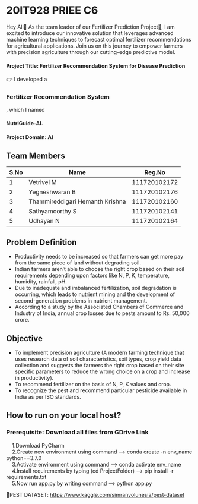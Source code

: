 # 20IT928 PRIEE C6

Hey All👋 As the team leader of our Fertilizer Prediction Project🌿, I am excited to introduce our innovative solution that leverages advanced machine learning techniques to forecast optimal fertilizer recommendations for agricultural applications. Join us on this journey to empower farmers with precision agriculture through our cutting-edge predictive model.

#### Project Title: Fertilizer Recommendation System for Disease Prediction

👉 I developed a 
### Fertilizer Recommendation System
, which I named 
#### NutriGuide-AI.

#### Project Domain: AI

## Team Members

| S.No | Name | Reg.No |
| --- | --- | --- |
| 1 | Vetrivel M | 111720102172 |
| 2 | Yegneshwaran B | 111720102176 |
| 3 | Thammireddigari Hemanth Krishna | 111720102160 |
| 4 | Sathyamoorthy S | 111720102141 |
| 5 | Udhayan N | 111720102164 |

## Problem Definition

* Productivity needs to be increased so that farmers can get more pay from the same piece of land without degrading soil.
* Indian farmers aren’t able to choose the right crop based on their soil requirements depending upon factors like N, P, K, temperature, humidity, rainfall, pH.
* Due to inadequate and imbalanced fertilization, soil degradation is occurring, which leads to nutrient mining and the development of second-generation problems in nutrient management.
* According to a study by the Associated Chambers of Commerce and Industry of India, annual crop losses due to pests amount to Rs. 50,000 crore.

## Objective
* To implement precision agriculture (A modern farming technique that uses research data of soil characteristics, soil types, crop yield data collection and suggests the farmers the right crop based on their site specific parameters to reduce the wrong choice on a crop and increase in productivity). 
* To recommend fertilizer on the basis of N, P, K values and crop.
* To recognize the pest and recommend particular pesticide available in India as per ISO standards.

## How to run on your local host?
### Prerequisite: Download all files from GDrive Link

&nbsp;&nbsp;&nbsp; 1.Download PyCharm<br>
&nbsp;&nbsp;&nbsp; 2.Create new environment using command --> conda create -n env_name python==3.7.0<br>
&nbsp;&nbsp;&nbsp; 3.Activate environment using command --> conda activate env_name<br>
&nbsp;&nbsp;&nbsp; 4.Install requirements by typing (cd ProjectFolder) --> pip install -r requirements.txt<br>
&nbsp;&nbsp;&nbsp; 5.Now run app.py by writing command --> python app.py<br>

🔖PEST DATASET: https://www.kaggle.com/simranvolunesia/pest-dataset
